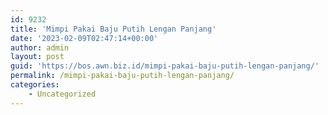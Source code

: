 ```yaml
---
id: 9232
title: 'Mimpi Pakai Baju Putih Lengan Panjang'
date: '2023-02-09T02:47:14+00:00'
author: admin
layout: post
guid: 'https://bos.awn.biz.id/mimpi-pakai-baju-putih-lengan-panjang/'
permalink: /mimpi-pakai-baju-putih-lengan-panjang/
categories:
    - Uncategorized
---
```


